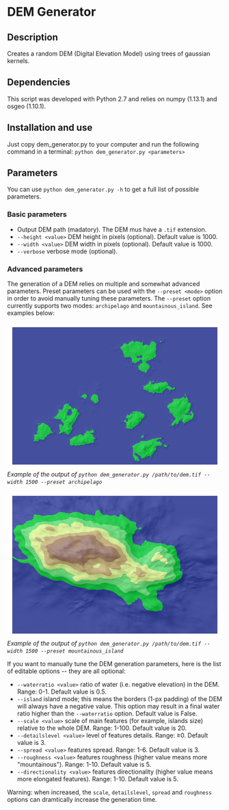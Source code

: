 DEM Generator
=============

Description
-----------

Creates a random DEM (Digital Elevation Model) using trees of gaussian kernels.

Dependencies
------------

This script was developed with Python 2.7 and relies on numpy (1.13.1) and osgeo (1.10.1).

Installation and use
--------------------

Just copy dem_generator.py to your computer and run the following command in a terminal: `python dem_generator.py <parameters>`

Parameters
----------

You can use `python dem_generator.py -h` to get a full list of possible parameters.

### Basic parameters

* Output DEM path (madatory). The DEM mus have a `.tif` extension.
* `--height <value>` DEM height in pixels (optional). Default value is 1000.
* `--width <value>` DEM width in pixels (optional). Default value is 1000.
* `--verbose` verbose mode (optional).

### Advanced parameters

The generation of a DEM relies on multiple and somewhat advanced parameters. Preset parameters can be used with the `--preset <mode>` option in order to avoid manually tuning these parameters. The `--preset` option currently supports two modes: `archipelago` and `mountainous_island`. See examples below:


![Example of archipelago mode](/img/archipelago-example.png "Example of archipelago mode")
_Example of the output of `python dem_generator.py /path/to/dem.tif --width 1500 --preset archipelago`_

![Example of mountainous island mode](/img/mountainous-island-example.png "Example of mountainous island mode")
_Example of the output of `python dem_generator.py /path/to/dem.tif --width 1500 --preset mountainous_island`_

If you want to manually tune the DEM generation parameters, here is the list of editable options -- they are all optional:

* `--waterratio <value>` ratio of water (i.e. negative elevation) in the DEM. Range: 0-1. Default value is 0.5.
* `--island` island mode; this means the borders (1-px padding) of the DEM will always have a negative value. This option may result in a final water ratio higher than the `--waterratio` option. Default value is False.
* `--scale <value>` scale of main features (for example, islands size) relative to the whole DEM. Range: 1-100. Default value is 20.
* `--detailslevel <value>` level of features details. Range: ≥0. Default value is 3.
* `--spread <value>` features spread. Range: 1-6. Default value is 3.
* `--roughness <value>` features roughness (higher value means more "mountainous"). Range: 1-10. Default value is 5.
* `--directionality <value>` features directionality (higher value means more elongated features). Range: 1-10. Default value is 5.

Warning: when increased, the `scale`, `detailslevel`, `spread` and `roughness` options can dramtically increase the generation time.